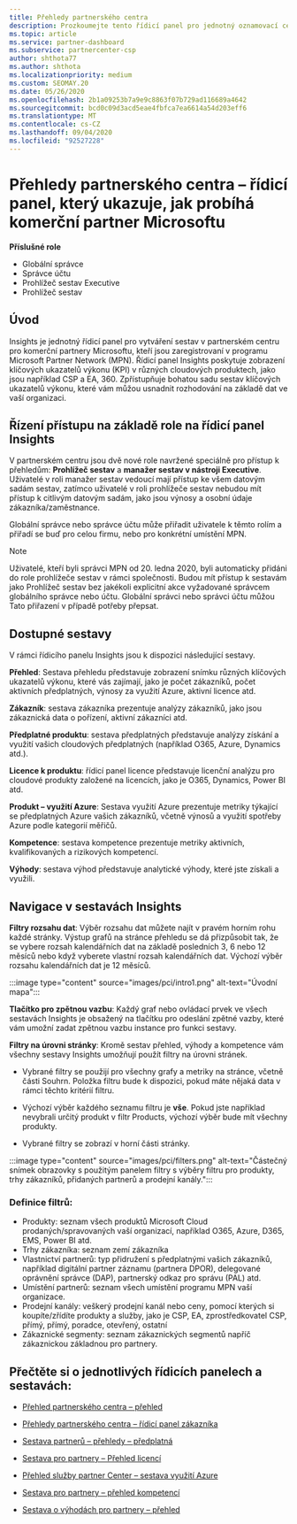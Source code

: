 ```yaml
---
title: Přehledy partnerského centra
description: Prozkoumejte tento řídicí panel pro jednotný oznamovací centrum pro partnery. Podívejte se, jak se v klíčových ukazatelích výkonu provádí prodej a nasazení, zákaznická vývoj a další.
ms.topic: article
ms.service: partner-dashboard
ms.subservice: partnercenter-csp
author: shthota77
ms.author: shthota
ms.localizationpriority: medium
ms.custom: SEOMAY.20
ms.date: 05/26/2020
ms.openlocfilehash: 2b1a09253b7a9e9c8863f07b729ad116689a4642
ms.sourcegitcommit: bcd0c09d3acd5eae4fbfca7ea6614a54d203eff6
ms.translationtype: MT
ms.contentlocale: cs-CZ
ms.lasthandoff: 09/04/2020
ms.locfileid: "92527228"
---
```

# <a name="partner-center-insights---a-dashboard-that-shows-how-a-microsoft-commercial-partner-is-doing"></a>Přehledy partnerského centra – řídicí panel, který ukazuje, jak probíhá komerční partner Microsoftu

**Příslušné role**
- Globální správce
- Správce účtu
- Prohlížeč sestav Executive
- Prohlížeč sestav

## <a name="introduction"></a>Úvod

Insights je jednotný řídicí panel pro vytváření sestav v partnerském centru pro komerční partnery Microsoftu, kteří jsou zaregistrovaní v programu Microsoft Partner Network (MPN). Řídicí panel Insights poskytuje zobrazení klíčových ukazatelů výkonu (KPI) v různých cloudových produktech, jako jsou například CSP a EA, 360. Zpřístupňuje bohatou sadu sestav klíčových ukazatelů výkonu, které vám můžou usnadnit rozhodování na základě dat ve vaší organizaci. 

## <a name="role-based-access-control-to-the-insights-dashboard"></a>Řízení přístupu na základě role na řídicí panel Insights

V partnerském centru jsou dvě nové role navržené speciálně pro přístup k přehledům: **Prohlížeč sestav** a **manažer sestav v nástroji Executive**. Uživatelé v roli manažer sestav vedoucí mají přístup ke všem datovým sadám sestav, zatímco uživatelé v roli prohlížeče sestav nebudou mít přístup k citlivým datovým sadám, jako jsou výnosy a osobní údaje zákazníka/zaměstnance. 

Globální správce nebo správce účtu může přiřadit uživatele k těmto rolím a přiřadí se buď pro celou firmu, nebo pro konkrétní umístění MPN.  

>[!Note] 
>Uživatelé, kteří byli správci MPN od 20. ledna 2020, byli automaticky přidáni do role prohlížeče sestav v rámci společnosti. Budou mít přístup k sestavám jako Prohlížeč sestav bez jakékoli explicitní akce vyžadované správcem globálního správce nebo účtu. Globální správci nebo správci účtu můžou Tato přiřazení v případě potřeby přepsat. 

## <a name="reports-available"></a>Dostupné sestavy

V rámci řídicího panelu Insights jsou k dispozici následující sestavy.

**Přehled**: Sestava přehledu představuje zobrazení snímku různých klíčových ukazatelů výkonu, které vás zajímají, jako je počet zákazníků, počet aktivních předplatných, výnosy za využití Azure, aktivní licence atd.

**Zákazník**: sestava zákazníka prezentuje analýzy zákazníků, jako jsou zákaznická data o pořízení, aktivní zákazníci atd.

**Předplatné produktu**: sestava předplatných představuje analýzy získání a využití vašich cloudových předplatných (například O365, Azure, Dynamics atd.).

**Licence k produktu**: řídicí panel licence představuje licenční analýzu pro cloudové produkty založené na licencích, jako je O365, Dynamics, Power BI atd.

**Produkt – využití Azure**: Sestava využití Azure prezentuje metriky týkající se předplatných Azure vašich zákazníků, včetně výnosů a využití spotřeby Azure podle kategorií měřičů.

**Kompetence**: sestava kompetence prezentuje metriky aktivních, kvalifikovaných a rizikových kompetencí.

**Výhody**: sestava výhod představuje analytické výhody, které jste získali a využili.

## <a name="navigating-the-insights-reports"></a>Navigace v sestavách Insights

**Filtry rozsahu dat**: Výběr rozsahu dat můžete najít v pravém horním rohu každé stránky. Výstup grafů na stránce přehledu se dá přizpůsobit tak, že se vybere rozsah kalendářních dat na základě posledních 3, 6 nebo 12 měsíců nebo když vyberete vlastní rozsah kalendářních dat. Výchozí výběr rozsahu kalendářních dat je 12 měsíců. 

:::image type="content" source="images/pci/intro1.png" alt-text="Úvodní mapa":::

**Tlačítko pro zpětnou vazbu**: Každý graf nebo ovládací prvek ve všech sestavách Insights je obsažený na tlačítku pro odeslání zpětné vazby, které vám umožní zadat zpětnou vazbu instance pro funkci sestavy. 

 
**Filtry na úrovni stránky**: Kromě sestav přehled, výhody a kompetence vám všechny sestavy Insights umožňují použít filtry na úrovni stránek. 

- Vybrané filtry se použijí pro všechny grafy a metriky na stránce, včetně části Souhrn. Položka filtru bude k dispozici, pokud máte nějaká data v rámci těchto kritérií filtru. 

- Výchozí výběr každého seznamu filtru je **vše**. Pokud jste například nevybrali určitý produkt v filtr Products, výchozí výběr bude mít všechny produkty.

- Vybrané filtry se zobrazí v horní části stránky. 

:::image type="content" source="images/pci/filters.png" alt-text="Částečný snímek obrazovky s použitým panelem filtry s výběry filtru pro produkty, trhy zákazníků, přidaných partnerů a prodejní kanály.":::

### <a name="filters-definitions"></a>Definice filtrů:

- Produkty: seznam všech produktů Microsoft Cloud prodaných/spravovaných vaší organizací, například O365, Azure, D365, EMS, Power BI atd.
- Trhy zákazníka: seznam zemí zákazníka
- Vlastnictví partnerů: typ přidružení s předplatnými vašich zákazníků, například digitální partner záznamu (partnera DPOR), delegované oprávnění správce (DAP), partnerský odkaz pro správu (PAL) atd. 
- Umístění partnerů: seznam všech umístění programu MPN vaší organizace.
- Prodejní kanály: veškerý prodejní kanál nebo ceny, pomocí kterých si koupíte/zřídíte produkty a služby, jako je CSP, EA, zprostředkovatel CSP, přímý, přímý, poradce, otevřený, ostatní
- Zákaznické segmenty: seznam zákaznických segmentů napříč zákaznickou základnou pro partnery.

## <a name="read-about-each-of-the-dashboards-and-reports"></a>Přečtěte si o jednotlivých řídicích panelech a sestavách:

- [Přehled partnerského centra – přehled](pci-overview-report.md)

- [Přehledy partnerského centra – řídicí panel zákazníka](pci-customer-report.md)

- [Sestava partnerů – přehledy – předplatná](pci-product-subscriptions-report.md)

- [Sestava pro partnery – Přehled licencí](pci-product-licenses-report.md)

- [Přehled služby partner Center – sestava využití Azure](pci-azure-usage-report.md)

- [Sestava pro partnery – přehled kompetencí](pci-competencies-report.md)

- [Sestava o výhodách pro partnery – přehled](pci-benefits-report.md)
